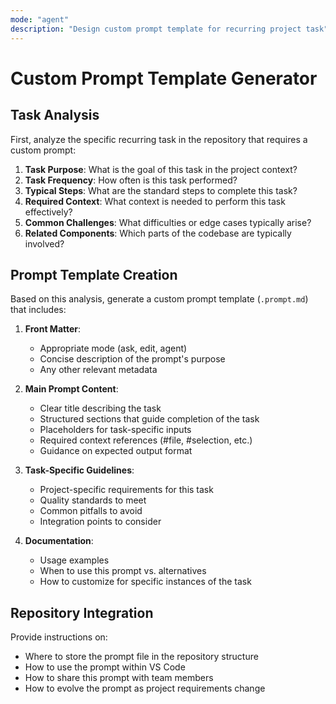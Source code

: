 ```yaml
---
mode: "agent"
description: "Design custom prompt template for recurring project task"
---
```

# Custom Prompt Template Generator

## Task Analysis

First, analyze the specific recurring task in the repository that requires a custom prompt:

1. **Task Purpose**: What is the goal of this task in the project context?
2. **Task Frequency**: How often is this task performed?
3. **Typical Steps**: What are the standard steps to complete this task?
4. **Required Context**: What context is needed to perform this task effectively?
5. **Common Challenges**: What difficulties or edge cases typically arise?
6. **Related Components**: Which parts of the codebase are typically involved?

## Prompt Template Creation

Based on this analysis, generate a custom prompt template (`.prompt.md`) that includes:

1. **Front Matter**:
   - Appropriate mode (ask, edit, agent)
   - Concise description of the prompt's purpose
   - Any other relevant metadata

2. **Main Prompt Content**:
   - Clear title describing the task
   - Structured sections that guide completion of the task
   - Placeholders for task-specific inputs
   - Required context references (#file, #selection, etc.)
   - Guidance on expected output format

3. **Task-Specific Guidelines**:
   - Project-specific requirements for this task
   - Quality standards to meet
   - Common pitfalls to avoid
   - Integration points to consider

4. **Documentation**:
   - Usage examples
   - When to use this prompt vs. alternatives
   - How to customize for specific instances of the task

## Repository Integration

Provide instructions on:
- Where to store the prompt file in the repository structure
- How to use the prompt within VS Code
- How to share this prompt with team members
- How to evolve the prompt as project requirements change
